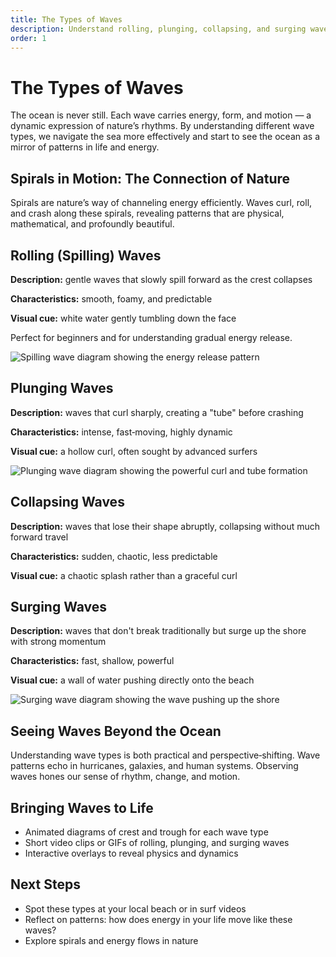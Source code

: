 ```yaml
---
title: The Types of Waves
description: Understand rolling, plunging, collapsing, and surging waves — how they move, where they appear, and how to read their energy.
order: 1
---
```


# The Types of Waves

The ocean is never still. Each wave carries energy, form, and motion — a dynamic expression of nature’s rhythms. By understanding different wave types, we navigate the sea more effectively and start to see the ocean as a mirror of patterns in life and energy.

## Spirals in Motion: The Connection of Nature
Spirals are nature’s way of channeling energy efficiently. Waves curl, roll, and crash along these spirals, revealing patterns that are physical, mathematical, and profoundly beautiful.

## Rolling (Spilling) Waves
**Description:** gentle waves that slowly spill forward as the crest collapses

**Characteristics:** smooth, foamy, and predictable

**Visual cue:** white water gently tumbling down the face

Perfect for beginners and for understanding gradual energy release.

![Spilling wave diagram showing the energy release pattern](/spilling-wave.png)

## Plunging Waves
**Description:** waves that curl sharply, creating a "tube" before crashing

**Characteristics:** intense, fast‑moving, highly dynamic

**Visual cue:** a hollow curl, often sought by advanced surfers

![Plunging wave diagram showing the powerful curl and tube formation](/plunging-wave.png)

## Collapsing Waves
**Description:** waves that lose their shape abruptly, collapsing without much forward travel

**Characteristics:** sudden, chaotic, less predictable

**Visual cue:** a chaotic splash rather than a graceful curl

## Surging Waves
**Description:** waves that don't break traditionally but surge up the shore with strong momentum

**Characteristics:** fast, shallow, powerful

**Visual cue:** a wall of water pushing directly onto the beach

![Surging wave diagram showing the wave pushing up the shore](/surging-wave.png)

## Seeing Waves Beyond the Ocean
Understanding wave types is both practical and perspective‑shifting. Wave patterns echo in hurricanes, galaxies, and human systems. Observing waves hones our sense of rhythm, change, and motion.

## Bringing Waves to Life
- Animated diagrams of crest and trough for each wave type
- Short video clips or GIFs of rolling, plunging, and surging waves
- Interactive overlays to reveal physics and dynamics

## Next Steps
- Spot these types at your local beach or in surf videos
- Reflect on patterns: how does energy in your life move like these waves?
- Explore spirals and energy flows in nature


